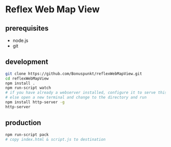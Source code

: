 # Reflex Web Map View
## prerequisites
- node.js
- git

## development
``` bash
git clone https://github.com/Bonuspunkt/reflexWebMapView.git
cd reflexWebMapView
npm install .
npm run-script watch
# if you have already a webserver installed, configure it to serve this directory
# else open a new terminal and change to the directory and run
npm install http-server -g
http-server
```

## production
``` bash
npm run-script pack
# copy index.html & script.js to destination
```